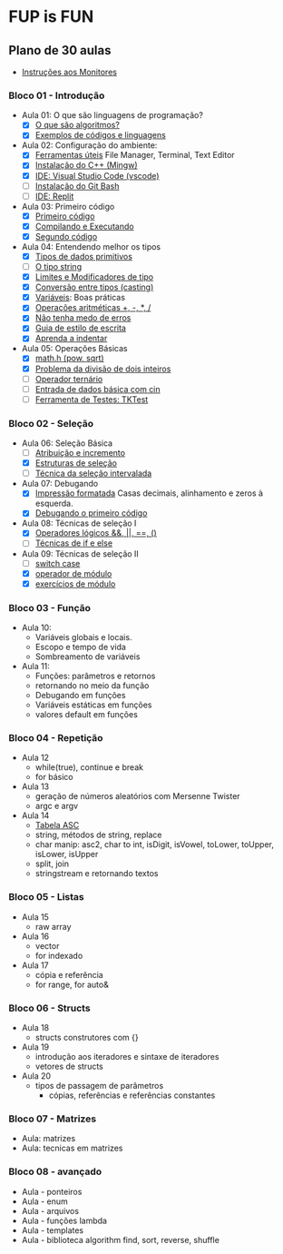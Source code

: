 # FUP is FUN

## Plano de 30 aulas

- [Instruções aos Monitores](wiki/instrucoes_monitores.md)

### Bloco 01 - Introdução

- Aula 01: O que são linguagens de programação?
  - [x] [O que são algoritmos?](wiki/o_que_sao_algoritmos.md)
  - [x] [Exemplos de códigos e linguagens](wiki/exemplos_de_codigos_e_linguagens.md)
- Aula 02: Configuração do ambiente:
  - [x] [Ferramentas úteis](wiki/ferramentas_uteis.md) File Manager, Terminal, Text Editor
  - [x] [Instalação do C++ (Mingw)](wiki/configure_cpp.md)
  - [x] [IDE: Visual Studio Code (vscode)](wiki/configure_vscode.md)
  - [ ] [Instalação do Git Bash](wiki/configure_git_bash.md)
  - [ ] [IDE: Replit](wiki/configure_replit.md)
- Aula 03: Primeiro código
  - [x] [Primeiro código](wiki/primeiro_codigo.md)
  - [x] [Compilando e Executando](wiki/compilando.md)
  - [x] [Segundo código](wiki/segundo_codigo.md)
- Aula 04: Entendendo melhor os tipos
  - [x] [Tipos de dados primitivos](wiki/tipos_primitivos.md)
  - [ ] [O tipo string](wiki/tipo_string.md)
  - [x] [Limites e Modificadores de tipo](wiki/modificadores.md)
  - [x] [Conversão entre tipos (casting)](wiki/casting.md)
  - [x] [Variáveis](wiki/variaveis.md): Boas práticas
  - [x] [Operações aritméticas +, -, *, /](wiki/operacoes.md)
  - [x] [Não tenha medo de erros](wiki/erros_variaveis.md)
  - [x] [Guia de estilo de escrita](wiki/guia_de_estilo.md)
  - [x] [Aprenda a indentar](wiki/indentacao.md)
- Aula 05: Operações Básicas
  - [x] [math.h (pow, sqrt)](wiki/biblioteca_math.md)
  - [x] [Problema da divisão de dois inteiros](wiki/problema_divisao_inteiros.md)
  - [ ] [Operador ternário](wiki/operador_ternario.md)
  - [ ] [Entrada de dados básica com cin](wiki/entrada_dados.md)
  - [ ] [Ferramenta de Testes: TKTest](wiki/configure_test_kit.md)

### Bloco 02 - Seleção

- Aula 06: Seleção Básica
  - [ ] [Atribuição e incremento](wiki/atribuicao_incremento.md)
  - [x] [Estruturas de seleção](wiki/selecao_if_else.md)
  - [ ] [Técnica da seleção intervalada](wiki/selecao_tecnica_intervalos.md)
- Aula 07: Debugando
  - [x] [Impressão formatada](wiki/impressao_formatada.md) Casas decimais, alinhamento e zeros à esquerda.
  - [x] [Debugando o primeiro código](wiki/debugando.md)
- Aula 08: Técnicas de seleção I
  - [x] [Operadores lógicos &&, ||, ==, ()](wiki/operadores_logicos.md)
  - [ ] [Técnicas de if e else](wiki/selecao_tecnica_agrupamento.md)
- Aula 09: Técnicas de seleção II
  - [ ] [switch case](wiki/seleção_switch_case.md)
  - [x] [operador de módulo](wiki/operador_modulo.md)
  - [x] [exercícios de módulo](wiki/exercicios_modulo.md)

### Bloco 03 - Função

- Aula 10:
  - Variáveis globais e locais.
  - Escopo e tempo de vida
  - Sombreamento de variáveis
- Aula 11:
  - Funções: parâmetros e retornos
  - retornando no meio da função
  - Debugando em funções
  - Variáveis estáticas em funções
  - valores default em funções

### Bloco 04 - Repetição

- Aula 12
  - while(true), continue e break
  - for básico
- Aula 13
  - geração de números aleatórios com Mersenne Twister
  - argc e argv
- Aula 14
  - [Tabela ASC](wiki/tabela_asc2.md)
  - string, métodos de string, replace
  - char manip: asc2, char to int, isDigit, isVowel, toLower, toUpper, isLower, isUpper
  - split, join
  - stringstream e retornando textos

### Bloco 05 - Listas

- Aula 15
  - raw array
- Aula 16
  - vector
  - for indexado
- Aula 17
  - cópia e referência
  - for range, for auto&

### Bloco 06 - Structs

- Aula 18
  - structs construtores com {}
- Aula 19
  - introdução aos iteradores e sintaxe de iteradores
  - vetores de structs
- Aula 20
  - tipos de passagem de parâmetros
    - cópias, referências e referências constantes

### Bloco 07 - Matrizes

- Aula: matrizes
- Aula: tecnicas em matrizes

### Bloco 08 - avançado

- Aula - ponteiros
- Aula - enum
- Aula - arquivos
- Aula - funções lambda
- Aula - templates
- Aula - biblioteca algorithm find, sort, reverse, shuffle
